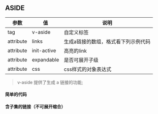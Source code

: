 ## ASIDE
参数 | 值 | 说明 |
------------ | -------------| -------|
tag | v-aside| 自定义标签
attribute | links | 生成a链接的数组，格式看下列示例代码
attribute | init-active | 高亮的link
attribute | expandable | 是否可展开子级
attribute | css | css样式的对象表达式

> v-aside 提供了生成 a 链接的功能;

#### 简单的代码
<v-row>
	<div v-column.left="0.3">
		<struct-aside 
			:links="[
				{name:'bilibili',url:'https://www.bilibili.com/',target:'_blank'},
				{name:'taobao',url:'https://www.taobao.com/',target:'remote'},
			]" 
			:init-active="[1,0]" 
			:expandable="true">
		</struct-aside>
	</div>
	<div v-column.right="0.7">
	<v-code templateId="code" >
	</v-code>
</div>
</v-row>
<script type="x-tempate" id="code">
<struct-aside 
	:links="[
		{name:'android-api',target:'remote'},
		{name:'ios-api',target:'remote'},
	]" 
	:init-active="[1,0]" 
	:expandable="true">
</struct-aside>
</script>


#### 含子集的链接（不可展开缩合）

<v-row>
	<div v-column.left="0.3">
		<struct-aside 
			:links="[
				{
					name:'bilibili',
					children:[
						{
							name:'番剧',
							url:'https://bangumi.bilibili.com/22/',
							target:'_blank',
						},
						{
							name:'科技',
							url:'https://www.bilibili.com/video/technology.html',
							target:'_blank',
						},
					]
				},
				{
					name:'taobao',
					children:[
						{
							name:'数码',
							url:'https://www.taobao.com/markets/3c/shuma',
							target:'_blank',
						},
						{
							name:'动漫',
							url:'https://www.taobao.com/markets/acg/dongman',
							target:'_blank',
						},
					]
				},
			]" 
			:init-active="[1,0]" 
			:expandable="false">
		</struct-aside>
	</div>
	<div v-column.right="0.7">
	<v-code templateId="code2" >
	</v-code>
</div>
</v-row>
<script type="x-tempate" id="code2">
<struct-aside 
	:links="[
		{
			name:'bilibili',
			children:[
				{
					name:'番剧',
					url:'https://bangumi.bilibili.com/22/',
					target:'_blank',
				},
				{
					name:'科技',
					url:'https://www.bilibili.com/video/technology.html',
					target:'_blank',
				},
			]
		},
		{
			name:'taobao',
			children:[
				{
					name:'数码',
					url:'https://www.taobao.com/markets/3c/shuma',
					target:'_blank',
				},
				{
					name:'动漫',
					url:'https://www.taobao.com/markets/acg/dongman',
					target:'_blank',
				},
			]
		},
	]" 
	:init-active="[1,0]" 
	:expandable="false">
</struct-aside>
</script>

